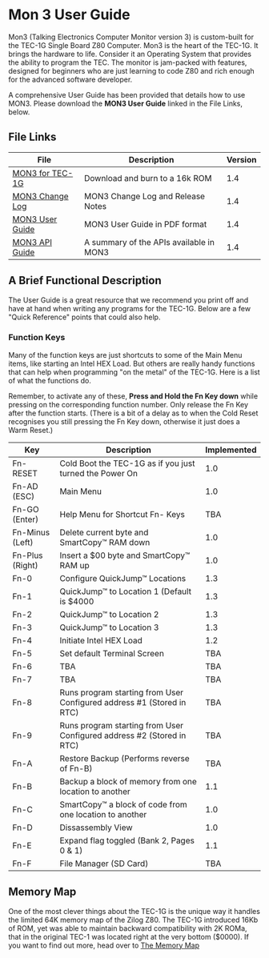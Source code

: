 # Mon 3 User Guide

Mon3 (Talking Electronics Computer Monitor version 3) is custom-built for
the TEC-1G Single Board Z80 Computer. Mon3 is the heart of the TEC-1G. It
brings the hardware to life. Consider it an Operating System that provides
the ability to program the TEC. The monitor is jam-packed with features,
designed for beginners who are just learning to code Z80 and rich enough
for the advanced software developer.

A comprehensive User Guide has been provided that details how to use MON3.
Please download the **MON3 User Guide** linked in the File Links, below.

## File Links
| File | Description | Version |
|---|---|---|
| [MON3 for TEC-1G](./MON3-1G_BC24-14.bin) | Download and burn to a 16k ROM | 1.4 |
| [MON3 Change Log](./release_notes.md) | MON3 Change Log and Release Notes | 1.4 |
| [MON3 User Guide](./MON3_User_Guide_v1.4.pdf) | MON3 User Guide in PDF format | 1.4 |
| [MON3 API Guide](./api.md) | A summary of the APIs available in MON3 | 1.4 |

## A Brief Functional Description
The User Guide is a great resource that we recommend you print off and have at hand when writing
any programs for the TEC-1G.  Below are a few "Quick Reference" points that could also help.

###  Function Keys
Many of the function keys are just shortcuts to some of the Main Menu items,
like starting an Intel HEX Load. But others are really handy functions that can help
when programming "on the metal" of the TEC-1G. Here is a list of what the functions do.

Remember, to activate any of these, **Press and Hold the Fn Key down** while pressing on the corresponding function number.
Only release the Fn Key after the function starts. (There is a bit of a delay as to when the Cold Reset recognises you still pressing the Fn Key down, otherwise it just does a Warm Reset.)

| Key | Description | Implemented |
|---|---|---|
| Fn-RESET | Cold Boot the TEC-1G as if you just turned the Power On | 1.0 |
| Fn-AD (ESC) | Main Menu | 1.0 |
| Fn-GO (Enter) | Help Menu for Shortcut Fn- Keys | TBA |
| Fn-Minus (Left) | Delete current byte and SmartCopy™ RAM down | 1.0 |
| Fn-Plus (Right) | Insert a $00 byte and SmartCopy™ RAM up | 1.0 |
| Fn-0 | Configure QuickJump™ Locations | 1.3 |
| Fn-1 | QuickJump™ to Location 1 (Default is $4000 | 1.3 |
| Fn-2 | QuickJump™ to Location 2 | 1.3 |
| Fn-3 | QuickJump™ to Location 3 | 1.3 |
| Fn-4 | Initiate Intel HEX Load | 1.2 |
| Fn-5 | Set default Terminal Screen | TBA |
| Fn-6 | TBA | TBA |
| Fn-7 | TBA | TBA |
| Fn-8 | Runs program starting from User Configured address #1 (Stored in RTC) | TBA |
| Fn-9 | Runs program starting from User Configured address #2 (Stored in RTC) | TBA |
| Fn-A | Restore Backup (Performs reverse of Fn-B) | TBA |
| Fn-B | Backup a block of memory from one location to another | 1.1 |
| Fn-C | SmartCopy™ a block of code from one location to another  | 1.0 |
| Fn-D | Dissassembly View | 1.0 |
| Fn-E | Expand flag toggled (Bank 2, Pages 0 & 1)  | 1.1 |
| Fn-F | File Manager (SD Card) | TBA |

## Memory Map
One of the most clever things about the TEC-1G is the unique way it handles the limited 64K memory map
of the Zilog Z80.  The TEC-1G introduced 16Kb of ROM, yet was able to maintain backward compatibility with 2K ROMa,
that in the original TEC-1 was located right at the very bottom ($0000). If you want to find out more, head over to
[The Memory Map](https://github.com/MarkJelic/TEC-1G/blob/main/Documentation/memmap.md)





